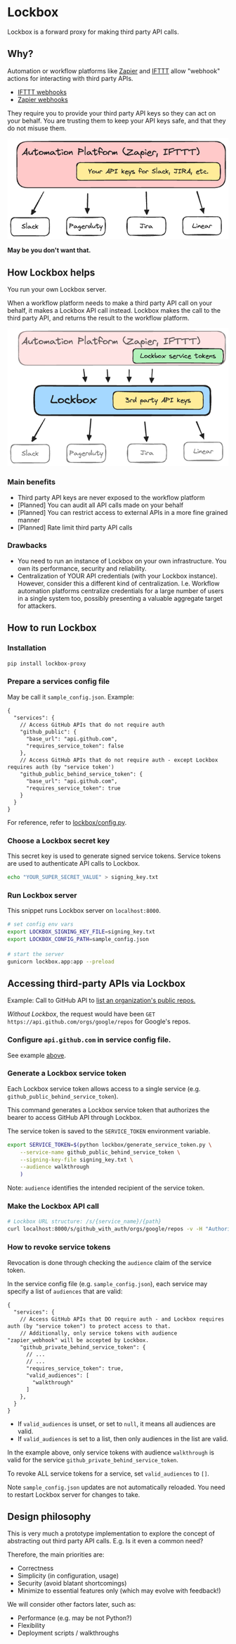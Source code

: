 # Lockbox

Lockbox is a forward proxy for making third party API calls.

## Why?

Automation or workflow platforms like [Zapier](https://zapier.com) and [IFTTT](https://ifttt.com) allow
"webhook" actions for interacting with third party APIs.

* [IFTTT webhooks](https://ifttt.com/maker_webhooks)
* [Zapier webhooks](https://zapier.com/apps/webhook/integrations)

They require you to provide your third party API keys so they can act on your behalf. You are trusting them to keep your API keys safe, and that they do not misuse them.

<img src="/assets/lockbox_before.png" />

__May be you don't want that.__

## How Lockbox helps

You run your own Lockbox server.

When a workflow platform needs to make a third party API call on your behalf, it makes a Lockbox API call instead.
Lockbox makes the call to the third party API, and returns the result to the workflow platform.

<img src="/assets/lockbox_after.png" />

### Main benefits

* Third party API keys are never exposed to the workflow platform
* [Planned] You can audit all API calls made on your behalf
* [Planned] You can restrict access to external APIs in a more fine grained manner
* [Planned] Rate limit third party API calls

### Drawbacks

* You need to run an instance of Lockbox on your own infrastructure. You own its performance, security and reliability.
* Centralization of YOUR API credentials (with your Lockbox instance). However, consider this a different kind of
  centralization. I.e. Workflow automation platforms centralize credentials for a large number of users in a single
  system too, possibly presenting a valuable aggregate target for attackers.

## How to run Lockbox

### Installation

```bash
pip install lockbox-proxy
```

### Prepare a services config file

May be call it `sample_config.json`. Example:

```json5
{
  "services": {
    // Access GitHub APIs that do not require auth
    "github_public": {
      "base_url": "api.github.com",
      "requires_service_token": false
    },
    // Access GitHub APIs that do not require auth - except Lockbox requires auth (by "service token')
    "github_public_behind_service_token": {
      "base_url": "api.github.com",
      "requires_service_token": true
    }
  }
}
```

For reference, refer to [lockbox/config.py](https://github.com/mkjt2/lockbox/blob/main/lockbox/config.py).

### Choose a Lockbox secret key

This secret key is used to generate signed service tokens. Service tokens are used to authenticate API calls to Lockbox.

```bash
echo "YOUR_SUPER_SECRET_VALUE" > signing_key.txt
```

### Run Lockbox server

This snippet runs Lockbox server on `localhost:8000`.

```bash
# set config env vars
export LOCKBOX_SIGNING_KEY_FILE=signing_key.txt
export LOCKBOX_CONFIG_PATH=sample_config.json

# start the server
gunicorn lockbox.app:app --preload
```

## Accessing third-party APIs via Lockbox

Example: Call to GitHub API to [list an organization's public repos.](https://docs.github.com/en/rest/repos/repos?apiVersion=2022-11-28#list-organization-repositories)

*Without Lockbox*, the request would have been `GET https://api.github.com/orgs/google/repos` for Google's repos.

### Configure `api.github.com` in service config file.

See example [above](#prepare-a-services-config-file).

### Generate a Lockbox service token

Each Lockbox service token allows access to a single service (e.g. `github_public_behind_service_token`).

This command generates a Lockbox service token that authorizes the bearer to access GitHub API through Lockbox.

The service token is saved to the `SERVICE_TOKEN` environment variable.

```bash
export SERVICE_TOKEN=$(python lockbox/generate_service_token.py \
    --service-name github_public_behind_service_token \
    --signing-key-file signing_key.txt \
    --audience walkthrough
    )
```

Note: `audience` identifies the intended recipient of the service token.

### Make the Lockbox API call

```bash
# Lockbox URL structure: /s/{service_name}/{path}
curl localhost:8000/s/github_with_auth/orgs/google/repos -v -H "Authorization: Bearer $SERVICE_TOKEN"
```

### How to revoke service tokens

Revocation is done through checking the `audience` claim of the service token.

In the service config file (e.g. `sample_config.json`), each service may specify a list of `audiences` that are valid:

```json5
{
  "services": {
    // Access GitHub APIs that DO require auth - and Lockbox requires auth (by "service token") to protect access to that.
    // Additionally, only service tokens with audience "zapier_webhook" will be accepted by Lockbox.
    "github_private_behind_service_token": {
      // ...
      // ...
      "requires_service_token": true,
      "valid_audiences": [
        "walkthrough"
      ]
    },
  }
}
```

* If `valid_audiences` is unset, or set to `null`, it means all audiences are valid.
* If `valid_audiences` is set to a list, then only audiences in the list are valid.

In the example above, only service tokens with audience `walkthrough` is valid for the service
`github_private_behind_service_token`.

To revoke ALL service tokens for a service, set `valid_audiences` to `[]`.

Note `sample_config.json` updates are not automatically reloaded. You need to restart Lockbox server for changes to
take.

## Design philosophy

This is very much a prototype implementation to explore the concept of abstracting out third party API calls. E.g. Is it
even a common need?

Therefore, the main priorities are:

* Correctness
* Simplicity (in configuration, usage)
* Security (avoid blatant shortcomings)
* Minimize to essential features only (which may evolve with feedback!)

We will consider other factors later, such as:

* Performance (e.g. may be not Python?)
* Flexibility
* Deployment scripts / walkthroughs
